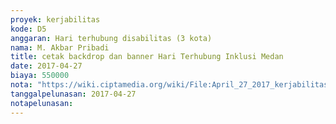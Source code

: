 ```yaml
---
proyek: kerjabilitas
kode: D5
anggaran: Hari terhubung disabilitas (3 kota)
nama: M. Akbar Pribadi
title: cetak backdrop dan banner Hari Terhubung Inklusi Medan
date: 2017-04-27
biaya: 550000
nota: "https://wiki.ciptamedia.org/wiki/File:April_27_2017_kerjabilitas_D5_cetak_spanduk%26backddrop_akbar.jpg"
tanggalpelunasan: 2017-04-27
notapelunasan:
---
```

